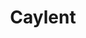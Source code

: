 ---
codehost: https://github.com/https://github.com/caylent
facebook: https://facebook.com/caylent
linkedin: https://linkedin.com/company/caylent
logohandle: caylent
sort: caylent
title: Caylent
twitter: https://x.com/caylentinc
website: https://caylent.com/
---